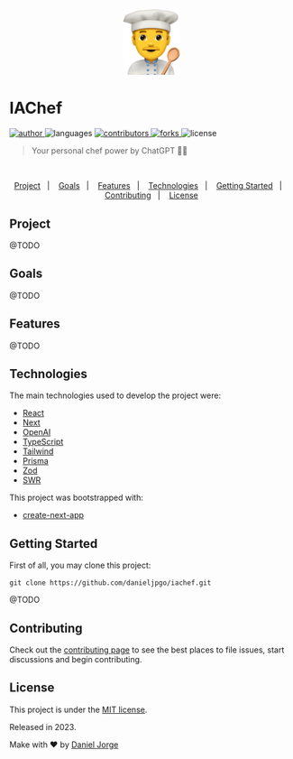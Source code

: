 <div align="center">
    <img
      alt="Chef"
      title="Chef"
      src=".github/chef.webp"
      width="100px" />
</div>

<h1 align="left">IAChef</h1>

<p align="left">
   <a href="https://github.com/danieljpgo">
      <img
        alt="author"
        src="https://img.shields.io/badge/author-danieljpgo-f97316?labelColor=ffffff"
      />
   </a>
   <img
      alt="languages"
      src="https://img.shields.io/github/languages/count/danieljpgo/iachef?color=ffffff&color=f97316"
   />
   <a href="https://github.com/danieljpgo/iachef/graphs/contributors">
      <img
        alt="contributors"
        src="https://img.shields.io/github/stars/danieljpgo/iachef?color=ffffff&color=f97316"/>
   </a>
    <a href="https://github.com/danieljpgo/iachef/network/members">
      <img
         alt="forks"
         src="https://img.shields.io/github/forks/danieljpgo/iachef?color=ffffff&color=f97316"/>
   </a>
   <img alt="license" src="https://img.shields.io/badge/license-MIT-f97316?labelColor=ffffff">
</p>

> Your personal chef power by ChatGPT 👨‍🍳

&nbsp;

<p align="center">
   <a href="#project">Project</a>&nbsp;&nbsp;&nbsp;|&nbsp;&nbsp;&nbsp;
   <a href="#goals">Goals</a>&nbsp;&nbsp;&nbsp;|&nbsp;&nbsp;&nbsp;
   <a href="#features">Features</a>&nbsp;&nbsp;&nbsp;|&nbsp;&nbsp;&nbsp;
   <a href="#technologies">Technologies</a>&nbsp;&nbsp;&nbsp;|&nbsp;&nbsp;&nbsp;
   <a href="#getting-started">Getting Started</a>&nbsp;&nbsp;&nbsp;|&nbsp;&nbsp;&nbsp;
   <a href="#contributing">Contributing</a>&nbsp;&nbsp;&nbsp;|&nbsp;&nbsp;&nbsp;
   <a href="#license">License</a>
</p>

<!-- <div align="center">
   <img
      alt="another todo list"
      title="another todo list"
      src=".github/anim.gif"
      width="640px" />
</div> -->

## Project

@TODO

## Goals

@TODO

## Features

@TODO

## Technologies

The main technologies used to develop the project were:

- [React](https://reactjs.org/)
- [Next](https://nextjs.org/)
- [OpenAI](https://platform.openai.com/docs/introduction)
- [TypeScript](https://www.typescriptlang.org/)
- [Tailwind](https://tailwindcss.com/)
- [Prisma](https://www.prisma.io/)
- [Zod](https://zod.dev/)
- [SWR](https://swr.vercel.app/)

This project was bootstrapped with:

- [create-next-app](https://nextjs.org/docs/api-reference/create-next-app)

## Getting Started

First of all, you may clone this project:

```
git clone https://github.com/danieljpgo/iachef.git
```

@TODO

<!-- After cloning the repo, go to [OpenAI](https://platform.openai.com/account/api-keys) to make an account and put your API key in a file called .env.


Run the following scripts in order to execute the application:

```
// install dependencies
yarn install

// start the application
yarn start
``` -->

## Contributing

Check out the [contributing page](https://github.com/danieljpgo/iachef/blob/master/CONTRIBUTING.md) to see the best places to file issues, start discussions and begin contributing.

## License

This project is under the [MIT license](https://github.com/danieljpgo/iachef/blob/master/LICENSE).

<div>Released in 2023.</div>

Make with ❤️ by [Daniel Jorge](https://github.com/danieljpgo)
